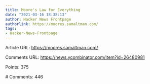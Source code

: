 ```yaml
---
title: Moore's Law for Everything
date: "2021-03-16 18:38:13"
author: Hacker News Frontpage
authorlink: https://moores.samaltman.com/
tags:
- Hacker-News-Frontpage
---
```


<p>Article URL: <a href="https://moores.samaltman.com/">https://moores.samaltman.com/</a></p>
<p>Comments URL: <a href="https://news.ycombinator.com/item?id=26480981">https://news.ycombinator.com/item?id=26480981</a></p>
<p>Points: 375</p>
<p># Comments: 446</p>
